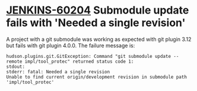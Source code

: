 # [JENKINS-60204](https://issues.jenkins-ci.org/browse/JENKINS-60204) Submodule update fails with 'Needed a single revision'

A project with a git submodule was working as expected with git plugin 3.12 but fails with git plugin 4.0.0.  The failure message is:

```
hudson.plugins.git.GitException: Command "git submodule update --remote impl/tool_protec" returned status code 1:
stdout: 
stderr: fatal: Needed a single revision
Unable to find current origin/development revision in submodule path 'impl/tool_protec'
```
